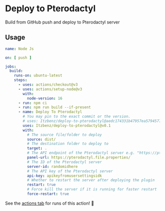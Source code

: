 # Deploy to Pterodactyl 

Build from GitHub push and deploy to Pterodactyl server


## Usage

```yaml
name: Node Js

on: [ push ]

jobs:
  build:
    runs-on: ubuntu-latest
    steps:
      - uses: actions/checkout@v3
      - uses: actions/setup-node@v3
        with:
          node-version: 16
      - run: npm ci
      - run: npm run build --if-present
      - name: Deploy To Pterodactyl
        # You may pin to the exact commit or the version.
        # uses: Itzbenz/deploy-to-pterodactyl@aedc174331b47957ea579457707a22ee3b2daa79
        uses: Itzbenz/deploy-to-pterodactyl@v0.1
        with:
          # The source file/folder to deploy
          source: dist/
          # The destination folder to deploy to
          target: .
          # The API endpoint of the Pterodactyl server e.g. "https://pterodactyl.file.properties/
          panel-url: https://pterodactyl.file.properties/
          # The ID of the Pterodactyl server
          server-id: randomidhere
          # The API key of the Pterodactyl server
          api-key: apikeyfromusersettingsidk
          # Whether to restart the server after deploying the plugin
          restart: true
          # Force kill the server if it is running for faster restart
          force-restart: true

```

See the [actions tab](https://github.com/actions/javascript-action/actions) for runs of this action! :rocket:
